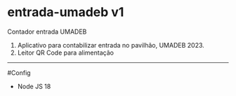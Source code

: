 # entrada-umadeb v1

Contador entrada UMADEB

1. Aplicativo para contabilizar entrada no pavilhão, UMADEB 2023.
2. Leitor QR Code para alimentação

---

#Config

- Node JS 18
